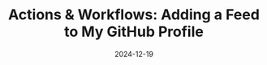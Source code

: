 ---
layout: "post"
title: "Actions & Workflows: Adding a Feed to My GitHub Profile"
date: 2024-12-19
---